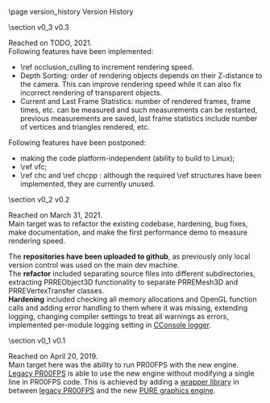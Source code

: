 \page version_history Version History

\section v0_3 v0.3

Reached on TODO, 2021.  
Following features have been implemented:
 - \ref occlusion_culling to increment rendering speed.
 - Depth Sorting: order of rendering objects depends on their Z-distance to the camera. This can improve rendering speed while it can also fix incorrect rendering of transparent objects.
 - Current and Last Frame Statistics: number of rendered frames, frame times, etc. can be measured and such measurements can be restarted, previous measurements are saved, last frame statistics include number of vertices and triangles rendered, etc.

Following features have been postponed:
 - making the code platform-independent (ability to build to Linux);
 - \ref vfc;
 - \ref chc and \ref chcpp : although the required \ref structures have been implemented, they are currently unused.

\section v0_2 v0.2

Reached on March 31, 2021.  
Main target was to refactor the existing codebase, hardening, bug fixes, make documentation, and make the first performance demo to measure rendering speed.

The **repositories have been uploaded to github**, as previously only local version control was used on the main dev machine.  
The **refactor** included separating source files into different subdirectories, extracting PRREObject3D functionality to separate PRREMesh3D and PRREVertexTransfer classes.  
**Hardening** included checking all memory allocations and OpenGL function calls and adding error handling to them where it was missing, extending logging, changing compiler settings to treat all warnings as errors, implemented per-module logging setting in [CConsole logger](https://github.com/proof88/Console).

\section v0_1 v0.1

Reached on April 20, 2019.  
Main target here was the ability to run PR00FPS with the new engine.  
[Legacy PR00FPS](https://github.com/proof88/PR00FPS) is able to use the new engine without modifying a single line in PR00FPS code. This is achieved by adding a [wrapper library](https://github.com/proof88/gfxcore2) in between [legacy PR00FPS](https://github.com/proof88/PR00FPS) and the new [PURE graphics engine](https://github.com/proof88/PGE).